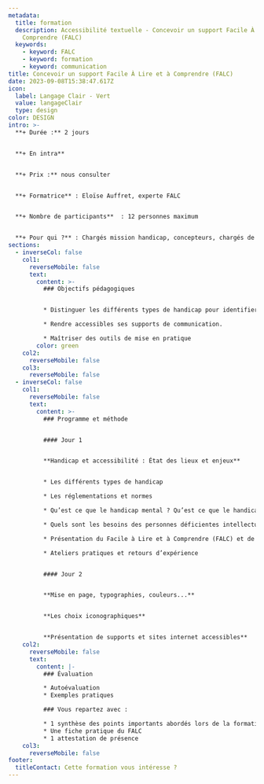 ```yaml
---
metadata:
  title: formation
  description: Accessibilité textuelle - Concevoir un support Facile À Lire  et à
    Comprendre (FALC)
  keywords:
    - keyword: FALC
    - keyword: formation
    - keyword: communication
title: Concevoir un support Facile À Lire et à Comprendre (FALC)
date: 2023-09-08T15:38:47.617Z
icon:
  label: Langage Clair - Vert
  value: langageClair
  type: design
color: DESIGN
intro: >-
  **+ Durée :** 2 jours


  **+﻿ En intra**


  **+﻿ Prix :** nous consulter


  **+ Formatrice** : Eloïse Auffret, experte FALC


  **+ Nombre de participants**  : 12 personnes maximum


  **+ Pour qui ?** : Chargés mission handicap, concepteurs, chargés de communication, professionnels souhaitant découvrir la communication accessible.
sections:
  - inverseCol: false
    col1:
      reverseMobile: false
      text:
        content: >-
          ### Objectifs pédagogiques


          * Distinguer les différents types de handicap pour identifier ses cibles et maîtriser leurs problématiques.

          * Rendre accessibles ses supports de communication.

          * Maîtriser des outils de mise en pratique
        color: green
    col2:
      reverseMobile: false
    col3:
      reverseMobile: false
  - inverseCol: false
    col1:
      reverseMobile: false
      text:
        content: >-
          ### Programme et méthode


          #### Jour 1


          **Handicap et accessibilité : État des lieux et enjeux**


          * Les différents types de handicap

          * Les réglementations et normes

          * Qu’est ce que le handicap mental ? Qu’est ce que le handicap psychique ?

          * Quels sont les besoins des personnes déficientes intellectuelles ?

          * Présentation du Facile à Lire et à Comprendre (FALC) et de ses principes

          * Ateliers pratiques et retours d’expérience


          #### Jour 2


          **Mise en page, typographies, couleurs...**


          **Les choix iconographiques**


          **Présentation de supports et sites internet accessibles**
    col2:
      reverseMobile: false
      text:
        content: |-
          ### Évaluation

          * Autoévaluation
          * Exemples pratiques

          ### Vous repartez avec : 

          * 1 synthèse des points importants abordés lors de la formation
          * Une fiche pratique du FALC
          * 1 attestation de présence
    col3:
      reverseMobile: false
footer:
  titleContact: Cette formation vous intéresse ?
---
```

